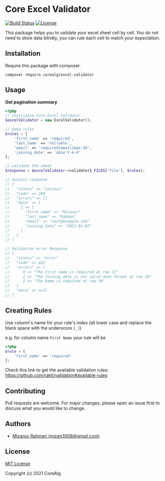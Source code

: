 # Core Excel Validator
<p>
<a href="https://travis-ci.org/laravel/framework"><img src="https://travis-ci.org/laravel/framework.svg" alt="Build Status"></a>
<!-- <a href="https://packagist.org/packages/laravel/framework"><img src="https://img.shields.io/packagist/dt/laravel/framework" alt="Total Downloads"></a> -->
<!-- <a href="https://packagist.org/packages/laravel/framework"><img src="https://img.shields.io/packagist/v/laravel/framework" alt="Latest Stable Version"></a> -->
<a href="https://packagist.org/packages/laravel/framework"><img src="https://img.shields.io/packagist/l/laravel/framework" alt="License"></a>
</p>

This package helps you to validate your excel sheet cell by cell. You do not need to store data blindly, you can rule each cell to match your expectation.

## Installation

Require this package with composer.

```shell
composer require corealg/excel-validator
```

## Usage

**Get pagination summary**
```php
<?php
// initilaize Core Excel Validator
$excelValidator = new ExcelValidator();

// make rules
$rules = [
    'first_name' => 'required',
    'last_name' => 'nullable',
    'email' => 'required|email|max:30',
    'joining_date' => 'date:Y-m-d'
];

// validate the sheet
$response = $excelValidator->validate($_FILES['file'], $rules);

// Success response
// [
//   "status" => "success"
//   "code" => 200
//   "errors" => []
//   "data" => [
//     1 => [
//       "first_name" => "Mizanur"
//       "last_name" => "Rahman"
//       "email" => "test@example.com"
//       "joining_date" => "2021-01-01"
//     ]
//   ]
// ]

// Validation error Response
// [
//   "status" => "error"
//   "code" => 422
//   "errors" => [
//      0 => "The First name is required at row 11"
//      1 => "The Joining date is not valid date format at row 18"
//      2 => "The Name is required at row 20"
//   ]
//   "data" => null
// ]
```

## Creating Rules
Use column's name for your rule's index (all lower case and replace the black space with the underscore `[_]`)

e.g. for column name `First Name` your rule will be
```php
<?php 
$rule = [
    'first_name' => 'required'
];
```
Check this link to get the available validation rules: https://github.com/rakit/validation#available-rules

## Contributing
Pull requests are welcome. For major changes, please open an issue first to discuss what you would like to change.

## Authors
- [Mizanur Rahman (mizan3008@gmail.com)](https://github.com/mizan3008)

## License
[MIT License](https://choosealicense.com/licenses/mit/)

Copyright (c) 2021 CoreAlg